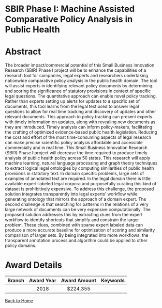 
SBIR Phase I: Machine Assisted Comparative Policy Analysis in Public Health
===========================================================================

# Abstract


The broader impact/commercial potential of this Small Business Innovation Research (SBIR) Phase I project will be to enhance the capabilities of a research tool for companies, legal experts and researchers undertaking nationwide comparative policy analysis in the public health domain. The tool will assist experts in identifying relevant policy documents by determining and scoring the significance of statutory provisions in context of specific legal questions. The quantitative approach can enable novel policy tracking. Rather than experts setting up alerts for updates to a specific set of documents, this tool learns from the legal text used to answer legal questions to allow for real time tracking and discovery of updates and other relevant documents. This approach to policy tracking can present experts with timely information on updates, along with revealing new documents as they are introduced. Timely analysis can inform policy-makers, facilitating the crafting of optimized evidence-based public health legislation. Reducing the cost and effort of the most time-consuming aspects of legal research can make precise scientific policy analysis affordable and accessible commercially and in real time. This Small Business Innovation Research (SBIR) Phase I project will decrease the time required to produce timely analysis of public health policy across 50 states. This research will apply machine learning, natural language processing and graph theory techniques to extract logical legal ontologies by computing similarities of public health provisions in statutory text. In domain specific problems, large sets of examples of annotated text are required. In the legal domain there is little available expert-labeled legal corpora and purposefully curating this kind of dataset is prohibitively expensive. To address this challenge, the proposed solution integrates transparently into legal experts' workflow while generating ontology that mirrors the approach of a domain expert. The second challenge is that searching for patterns in the relations of a very large network of documents can be very expensive computationally. The proposed solution addresses this by extracting clues from the expert workflow to identify shortcuts that simplify and constrain the larger problem. These clues, combined with sparse expert labeled data can produce a more accurate baseline for optimization of scoring and similarity comparison of larger sets. By being integrated into more workflows, the transparent annotation process and algorithm could be applied to other policy domains.  

# Award Details

|Branch|Award Year|Award Amount|Keywords|
| :---: | :---: | :---: | :---: |
||2018|$224,355||
  
  


[Back to Home](https://github.com/chrischow/dod_sbir_awards#341)